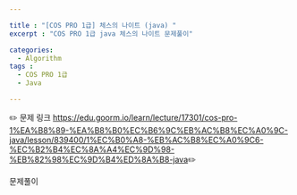 ```yaml
---

title : "[COS PRO 1급] 체스의 나이트 (java) "
excerpt : "COS PRO 1급 java 체스의 나이트 문제풀이"

categories:
  - Algorithm
tags :
  - COS PRO 1급  
  - Java

---
```


:pencil2: 문제 링크 <https://edu.goorm.io/learn/lecture/17301/cos-pro-1%EA%B8%89-%EA%B8%B0%EC%B6%9C%EB%AC%B8%EC%A0%9C-java/lesson/839400/1%EC%B0%A8-%EB%AC%B8%EC%A0%9C6-%EC%B2%B4%EC%8A%A4%EC%9D%98-%EB%82%98%EC%9D%B4%ED%8A%B8-java>:pencil2:


문제풀이

<script src="https://gist.github.com/leejieun1121/f2b6bbe2ff92500a84ceb470dd779e5c.js"></script>

